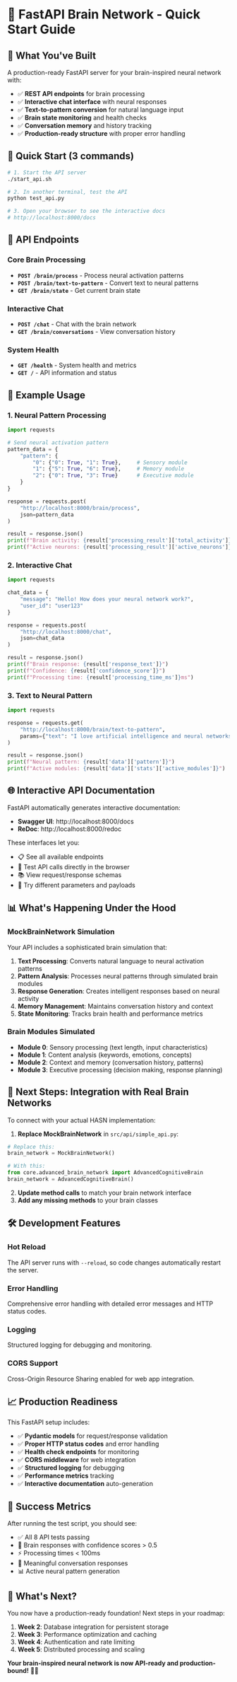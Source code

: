 # 🚀 FastAPI Brain Network - Quick Start Guide

## 🎯 What You've Built

A production-ready FastAPI server for your brain-inspired neural network with:

- ✅ **REST API endpoints** for brain processing
- ✅ **Interactive chat interface** with neural responses  
- ✅ **Text-to-pattern conversion** for natural language input
- ✅ **Brain state monitoring** and health checks
- ✅ **Conversation memory** and history tracking
- ✅ **Production-ready structure** with proper error handling

## 🚀 Quick Start (3 commands)

```bash
# 1. Start the API server
./start_api.sh

# 2. In another terminal, test the API
python test_api.py

# 3. Open your browser to see the interactive docs
# http://localhost:8000/docs
```

## 📡 API Endpoints

### Core Brain Processing

- **`POST /brain/process`** - Process neural activation patterns
- **`POST /brain/text-to-pattern`** - Convert text to neural patterns  
- **`GET /brain/state`** - Get current brain state

### Interactive Chat

- **`POST /chat`** - Chat with the brain network
- **`GET /brain/conversations`** - View conversation history

### System Health

- **`GET /health`** - System health and metrics
- **`GET /`** - API information and status

## 🧠 Example Usage

### 1. Neural Pattern Processing

```python
import requests

# Send neural activation pattern
pattern_data = {
    "pattern": {
        "0": {"0": True, "1": True},     # Sensory module
        "1": {"5": True, "6": True},     # Memory module  
        "2": {"0": True, "3": True}      # Executive module
    }
}

response = requests.post(
    "http://localhost:8000/brain/process", 
    json=pattern_data
)

result = response.json()
print(f"Brain activity: {result['processing_result']['total_activity']}")
print(f"Active neurons: {result['processing_result']['active_neurons']}")
```

### 2. Interactive Chat

```python
import requests

chat_data = {
    "message": "Hello! How does your neural network work?",
    "user_id": "user123"
}

response = requests.post(
    "http://localhost:8000/chat",
    json=chat_data
)

result = response.json()
print(f"Brain response: {result['response_text']}")
print(f"Confidence: {result['confidence_score']}")
print(f"Processing time: {result['processing_time_ms']}ms")
```

### 3. Text to Neural Pattern

```python
import requests

response = requests.get(
    "http://localhost:8000/brain/text-to-pattern",
    params={"text": "I love artificial intelligence and neural networks!"}
)

result = response.json()
print(f"Neural pattern: {result['data']['pattern']}")
print(f"Active modules: {result['data']['stats']['active_modules']}")
```

## 🌐 Interactive API Documentation

FastAPI automatically generates interactive documentation:

- **Swagger UI**: http://localhost:8000/docs
- **ReDoc**: http://localhost:8000/redoc

These interfaces let you:

- 📋 See all available endpoints
- 🧪 Test API calls directly in the browser
- 📚 View request/response schemas
- 🔧 Try different parameters and payloads

## 📊 What's Happening Under the Hood

### MockBrainNetwork Simulation
Your API includes a sophisticated brain simulation that:

1. **Text Processing**: Converts natural language to neural activation patterns
2. **Pattern Analysis**: Processes neural patterns through simulated brain modules
3. **Response Generation**: Creates intelligent responses based on neural activity
4. **Memory Management**: Maintains conversation history and context
5. **State Monitoring**: Tracks brain health and performance metrics

### Brain Modules Simulated
- **Module 0**: Sensory processing (text length, input characteristics)
- **Module 1**: Content analysis (keywords, emotions, concepts)  
- **Module 2**: Context and memory (conversation history, patterns)
- **Module 3**: Executive processing (decision making, response planning)

## 🔄 Next Steps: Integration with Real Brain Networks

To connect with your actual HASN implementation:

1. **Replace MockBrainNetwork** in `src/api/simple_api.py`:
```python
# Replace this:
brain_network = MockBrainNetwork()

# With this:
from core.advanced_brain_network import AdvancedCognitiveBrain
brain_network = AdvancedCognitiveBrain()
```

2. **Update method calls** to match your brain network interface
3. **Add any missing methods** to your brain classes

## 🛠️ Development Features

### Hot Reload
The API server runs with `--reload`, so code changes automatically restart the server.

### Error Handling
Comprehensive error handling with detailed error messages and HTTP status codes.

### Logging
Structured logging for debugging and monitoring.

### CORS Support
Cross-Origin Resource Sharing enabled for web app integration.

## 📈 Production Readiness

This FastAPI setup includes:

- ✅ **Pydantic models** for request/response validation
- ✅ **Proper HTTP status codes** and error handling
- ✅ **Health check endpoints** for monitoring
- ✅ **CORS middleware** for web integration
- ✅ **Structured logging** for debugging
- ✅ **Performance metrics** tracking
- ✅ **Interactive documentation** auto-generation

## 🎉 Success Metrics

After running the test script, you should see:
- ✅ All 8 API tests passing
- 🧠 Brain responses with confidence scores > 0.5
- ⚡ Processing times < 100ms
- 💬 Meaningful conversation responses
- 📊 Active neural pattern generation

## 🚀 What's Next?

You now have a production-ready foundation! Next steps in your roadmap:

1. **Week 2**: Database integration for persistent storage
2. **Week 3**: Performance optimization and caching  
3. **Week 4**: Authentication and rate limiting
4. **Week 5**: Distributed processing and scaling

**Your brain-inspired neural network is now API-ready and production-bound!** 🧠🚀
